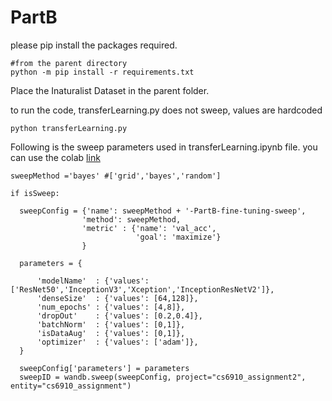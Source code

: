 # PartB

please pip install the packages required.

```
#from the parent directory
python -m pip install -r requirements.txt
```

Place the Inaturalist Dataset in the parent folder. 

to run the code, transferLearning.py does not sweep, values are hardcoded 
```
python transferLearning.py
```


Following is the sweep parameters used in transferLearning.ipynb file. you can use the colab [link](https://colab.research.google.com/drive/1bFKf4cjHT0EoXD-2Z_7SgleythTpac5W?authuser=1#scrollTo=GjxdxEnsZU2y)

```
sweepMethod ='bayes' #['grid','bayes','random']

if isSweep:

  sweepConfig = {'name': sweepMethod + '-PartB-fine-tuning-sweep',
                'method': sweepMethod,
                'metric' : {'name': 'val_acc', 
                            'goal': 'maximize'}
                }

  parameters = {
      
      'modelName'  : {'values': ['ResNet50','InceptionV3','Xception','InceptionResNetV2']},
      'denseSize'  : {'values': [64,128]},
      'num_epochs' : {'values': [4,8]},
      'dropOut'    : {'values': [0.2,0.4]},
      'batchNorm'  : {'values': [0,1]},
      'isDataAug'  : {'values': [0,1]},
      'optimizer'  : {'values': ['adam']},
  }

  sweepConfig['parameters'] = parameters
  sweepID = wandb.sweep(sweepConfig, project="cs6910_assignment2", entity="cs6910_assignment")
```




